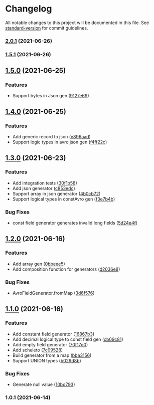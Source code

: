 # Changelog

All notable changes to this project will be documented in this file. See [standard-version](https://github.com/conventional-changelog/standard-version) for commit guidelines.

### [2.0.1](https://github.com/andrewinci/avro-data-generator/compare/v2.0.0...v2.0.1) (2021-06-26)

### [1.5.1](https://github.com/andrewinci/avro-data-generator/compare/v1.5.0...v1.5.1) (2021-06-26)

## [1.5.0](https://github.com/andrewinci/avro-data-generator/compare/v1.4.0...v1.5.0) (2021-06-25)


### Features

* Support bytes in Json gen ([9127e69](https://github.com/andrewinci/avro-data-generator/commit/9127e69a398d2255205de7943001bcd96a5057c0))

## [1.4.0](https://github.com/andrewinci/avro-data-generator/compare/v1.3.0...v1.4.0) (2021-06-25)


### Features

* Add generic record to json ([e896aad](https://github.com/andrewinci/avro-data-generator/commit/e896aad1f6f6e7501292375b72470e23d99b7323))
* Support logic types in avro json gen ([f4ff22c](https://github.com/andrewinci/avro-data-generator/commit/f4ff22c93ce23453eddbb299ce959724a03b3ef3))

## [1.3.0](https://github.com/andrewinci/avro-data-generator/compare/v1.2.0...v1.3.0) (2021-06-23)


### Features

* Add integration tests ([30f1b58](https://github.com/andrewinci/avro-data-generator/commit/30f1b583430ac7fcb432f1c92e4aa5f7cbd75919))
* Add json generator ([c853edc](https://github.com/andrewinci/avro-data-generator/commit/c853edc045df784f4aa55daba1b7ca90eab472d5))
* Support array in json generator ([4b0cb72](https://github.com/andrewinci/avro-data-generator/commit/4b0cb720d46377dbe9de9d01f0294307c233f782))
* Support logical types in constAvro gen ([f3e7b4b](https://github.com/andrewinci/avro-data-generator/commit/f3e7b4bef241ddc800b141ae96fa64d2f78cad8a))


### Bug Fixes

* const field generator generates invalid long fields ([5d24e4f](https://github.com/andrewinci/avro-data-generator/commit/5d24e4f339c30e2e99d8c67c9a0f61eee0fe208b))

## [1.2.0](https://github.com/andrewinci/avro-data-generator/compare/v1.1.0...v1.2.0) (2021-06-16)


### Features

* Add array gen ([0bbeee5](https://github.com/andrewinci/avro-data-generator/commit/0bbeee591b1d25165fd3f0a0e57187aa8b94b6ee))
* Add composition function for generators ([d2036e8](https://github.com/andrewinci/avro-data-generator/commit/d2036e89bc5de4b7d0a28f61960b5a4aebd06320))


### Bug Fixes

* AvroFieldGenerator.fromMap ([3d6f576](https://github.com/andrewinci/avro-data-generator/commit/3d6f576a2f0981218f95ebfa007a30bb8ef17c4c))

## [1.1.0](https://github.com/andrewinci/avro-data-generator/compare/v1.0.1...v1.1.0) (2021-06-16)


### Features

* Add constant field generator ([16867b3](https://github.com/andrewinci/avro-data-generator/commit/16867b3cd52a83ab075e5d61bfc5a938170a867e))
* Add decimal logical type to const field gen ([cb09c81](https://github.com/andrewinci/avro-data-generator/commit/cb09c81c58dc114b1cb10576d3a34f967d52a194))
* Add empty field generator ([70f17d0](https://github.com/andrewinci/avro-data-generator/commit/70f17d0ea20d920e15e7f49b8221cf64b554eec3))
* Add scheleto ([7c09528](https://github.com/andrewinci/avro-data-generator/commit/7c09528714039defc327250792c22293b7cdcc98))
* Build generator from a map ([bba3156](https://github.com/andrewinci/avro-data-generator/commit/bba315619e5b0e131a2b8877088faaa6377fcb7d))
* Support UNION types ([b029d8b](https://github.com/andrewinci/avro-data-generator/commit/b029d8bd7bc124a5d5f8523852f011e8aa24c705))


### Bug Fixes

* Generate null value ([10bd793](https://github.com/andrewinci/avro-data-generator/commit/10bd793559c7334aba81790d49ead856d2c5afc0))

### 1.0.1 (2021-06-14)
